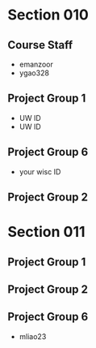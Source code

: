 # Section 010

## Course Staff

   * emanzoor
   * ygao328

## Project Group 1

   * UW ID
   * UW ID
   
## Project Group 6

   * your wisc ID

## Project Group 2

# Section 011

## Project Group 1

## Project Group 2

## Project Group 6

   * mliao23
